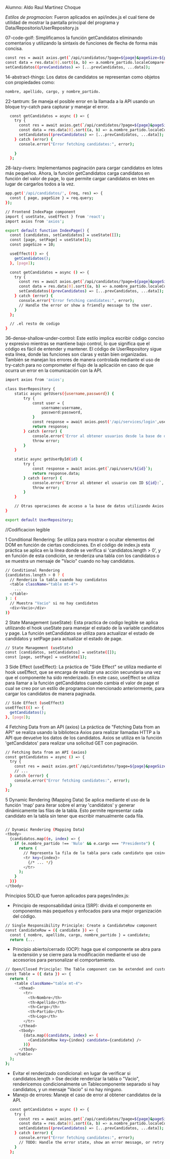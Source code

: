 Alumno: Aldo Raul Martinez Choque

*Estilos de progmacion:*
Fueron aplicados en api/index.js el cual tiene de utilidad de mostrar la pantalla principal del programa y Data/Repositorio/UserRepository.js

07-code-golf: Simplificamos la función getCandidatos eliminando comentarios y utilizando la sintaxis de funciones de flecha de forma más concisa.
```bash
const res = await axios.get(`/api/candidatos/?page=${page}&pageSize=${pageSize}`);
const data = res.data[0].sort((a, b) => a.nombre_partido.localeCompare(b.nombre_partido));
setCandidatos((prevCandidatos) => [...prevCandidatos, ...data]);
```
14-abstract-things: Los datos de candidatos se representan como objetos con propiedades como:
```bash
nombre, apellido, cargo, y nombre_partido.
```
22-tantrum: Se maneja el posible error en la llamada a la API usando un bloque try-catch para capturar y manejar el error.
```bash
  const getCandidatos = async () => {
    try {
      const res = await axios.get(`/api/candidatos/?page=${page}&pageSize=${pageSize}`);
      const data = res.data[0].sort((a, b) => a.nombre_partido.localeCompare(b.nombre_partido));
      setCandidatos((prevCandidatos) => [...prevCandidatos, ...data]);
    } catch (error) {
      console.error("Error fetching candidates:", error);
      
    }
  };
```
28-lazy-rivers: Implementamos paginación para cargar candidatos en lotes más pequeños. Ahora, la función getCandidatos carga candidatos en función del valor de page, lo que permite cargar candidatos en lotes en lugar de cargarlos todos a la vez.
```bash
app.get('/api/candidatos/', (req, res) => {
  const { page, pageSize } = req.query;
});

// Frontend IndexPage component
import { useState, useEffect } from 'react';
import axios from 'axios';

export default function IndexPage() {
  const [candidatos, setCandidatos] = useState([]);
  const [page, setPage] = useState(1);
  const pageSize = 10;

  useEffect(() => {
    getCandidatos();
  }, [page]);

  const getCandidatos = async () => {
    try {
      const res = await axios.get(`/api/candidatos/?page=${page}&pageSize=${pageSize}`);
      const data = res.data[0].sort((a, b) => a.nombre_partido.localeCompare(b.nombre_partido));
      setCandidatos((prevCandidatos) => [...prevCandidatos, ...data]);
    } catch (error) {
      console.error("Error fetching candidates:", error);
      // Handle the error or show a friendly message to the user.
    }
  };

  // .el resto de codigo
}

```
36-dense-shallow-under-control:
Este estilo implica escribir código conciso y expresivo mientras se mantiene bajo control, lo que significa que el código es fácil de entender y mantener. El código de UserRepository sigue esta línea, donde las funciones son claras y están bien organizadas. También se manejan los errores de manera controlada mediante el uso de try-catch para no comprometer el flujo de la aplicación en caso de que ocurra un error en la comunicación con la API.

```bash
import axios from 'axios';

class UserRepository {
    static async getUsers({username,password}) {
        try {
            const user = {
                username:username,
                password:password,
            }
            const response = await axios.post('/api/services/login',user);
            return response;
        } catch (error) {
            console.error('Error al obtener usuarios desde la base de datos:', error);
            throw error;
        }
    }

    static async getUserById(id) {
        try {
            const response = await axios.get(`/api/users/${id}`);
            return response.data;
        } catch (error) {
            console.error(`Error al obtener el usuario con ID ${id}:`, error);
            throw error;
        }
    }

    // Otras operaciones de acceso a la base de datos utilizando Axios
}

export default UserRepository;
```

//Codificacion legible 

1 Conditional Rendering:
Se utiliza para mostrar o ocultar elementos del DOM en función de ciertas condiciones. En el código de index.js esta práctica se aplica en la línea donde se verifica si 'candidatos.length > 0', y en función de esta condición, se renderiza una   tabla con los candidatos o se muestra un mensaje de "Vacio" cuando no hay candidatos.
```bash
// Conditional Rendering
{candidatos.length > 0 ? (
  // Renderiza la tabla cuando hay candidatos
  <table className="table mt-4">
    ...
  </table>
) : (
  // Muestra "Vacio" si no hay candidatos
  <div>Vacio</div>
)}  
```

2 State Management (useState):
Esta practica de codigo legible se aplica utilizando el hook useState para manejar el estado de la variable candidatos y page. La función setCandidatos se utiliza para actualizar el estado de candidatos y setPage para actualizar el estado de page.
```bash
// State Management (useState)
const [candidatos, setCandidatos] = useState([]);
const [page, setPage] = useState(1);
```

3 Side Effect (useEffect):
La práctica de "Side Effect" se utiliza mediante el hook useEffect, que se encarga de realizar una acción secundaria una vez que el componente ha sido renderizado. En este caso, useEffect se utiliza para llamar a la función getCandidatos cuando cambia el valor de page el cual se creo por un estilo de programacion mencionado anteriormente, para cargar los candidatos de manera paginada.
```bash
// Side Effect (useEffect)
useEffect(() => {
  getCandidatos();
}, [page]);
```

4 Fetching Data from an API (axios)
La práctica de "Fetching Data from an API" se realiza usando la biblioteca Axios para realizar llamadas HTTP a la API que devuelve los datos de los candidatos. Axios se utiliza en la función 'getCandidatos' para realizar una solicitud GET con paginación.
```bash
// Fetching Data from an API (axios)
const getCandidatos = async () => {
  try {
    const res = await axios.get(`/api/candidatos/?page=${page}&pageSize=${pageSize}`);
    // ...
  } catch (error) {
    console.error("Error fetching candidates:", error);
  }
};
```

5 Dynamic Rendering (Mapping Data)
Se aplica mediante el uso de la función 'map' para iterar sobre el array 'candidatos' y generar dinámicamente las filas de la tabla. Esto permite representar cada candidato en la tabla sin tener que escribir manualmente cada fila.
```bash

// Dynamic Rendering (Mapping Data)
<tbody>
  {candidatos.map((e, index) => {
    if (e.nombre_partido !== 'Nulo' && e.cargo === "Presidente") {
      return (
        // Representa la fila de la tabla para cada candidato que coincida con la condición
        <tr key={index}>
          {/* ... */}
        </tr>
      );
    }
  })}
</tbody>
```


Principios SOLID que fueron aplicados para pages/index.js:

- Principio de responsabilidad única (SRP): divida el componente en componentes más pequeños y enfocados para una mejor organización del código.
```bash
// Single Responsibility Principle: Create a CandidateRow component
const CandidateRow = ({ candidate }) => {
  const { nombre, apellido, cargo, nombre_partido } = candidate;
  return (...
```
- Principio abierto/cerrado (OCP): haga que el componente se abra para la extensión y se cierre para la modificación mediante el uso de accesorios para personalizar el comportamiento.
```bash
// Open/Closed Principle: The Table component can be extended and customized with props.
const Table = ({ data }) => {
  return (
    <table className="table mt-4">
      <thead>
        <tr>
          <th>Nombre</th>
          <th>Apellido</th>
          <th>Cargo</th>
          <th>Partido</th>
          <th>Logo</th>
        </tr>
      </thead>
      <tbody>
        {data.map((candidate, index) => (
          <CandidateRow key={index} candidate={candidate} />
        ))}
      </tbody>
    </table>
  );
};
```
- Evitar el renderizado condicional: en lugar de verificar si candidatos.length > 0se decide renderizar la tabla o "Vacio", rendericemos condicionalmente un Tablecomponente separado si hay candidatos, y un mensaje "Vacio" si no hay ninguno.
- Manejo de errores: Maneje el caso de error al obtener candidatos de la API.
```bash
  const getCandidatos = async () => {
    try {
      const res = await axios.get(`/api/candidatos/?page=${page}&pageSize=${pageSize}`);
      const data = res.data[0].sort((a, b) => a.nombre_partido.localeCompare(b.nombre_partido));
      setCandidatos((prevCandidatos) => [...prevCandidatos, ...data]);
    } catch (error) {
      console.error("Error fetching candidates:", error);
      // TODO: Handle the error state, show an error message, or retry the API call.
    }
  };
```

